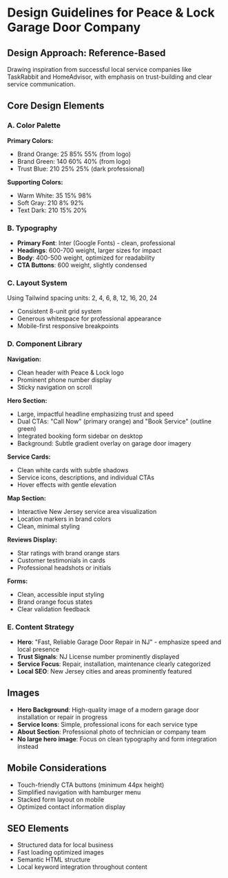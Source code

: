 # Design Guidelines for Peace & Lock Garage Door Company

## Design Approach: Reference-Based
Drawing inspiration from successful local service companies like TaskRabbit and HomeAdvisor, with emphasis on trust-building and clear service communication.

## Core Design Elements

### A. Color Palette
**Primary Colors:**
- Brand Orange: 25 85% 55% (from logo)
- Brand Green: 140 60% 40% (from logo)
- Trust Blue: 210 25% 25% (dark professional)

**Supporting Colors:**
- Warm White: 35 15% 98%
- Soft Gray: 210 8% 92%
- Text Dark: 210 15% 20%

### B. Typography
- **Primary Font**: Inter (Google Fonts) - clean, professional
- **Headings**: 600-700 weight, larger sizes for impact
- **Body**: 400-500 weight, optimized for readability
- **CTA Buttons**: 600 weight, slightly condensed

### C. Layout System
Using Tailwind spacing units: 2, 4, 6, 8, 12, 16, 20, 24
- Consistent 8-unit grid system
- Generous whitespace for professional appearance
- Mobile-first responsive breakpoints

### D. Component Library

**Navigation:**
- Clean header with Peace & Lock logo
- Prominent phone number display
- Sticky navigation on scroll

**Hero Section:**
- Large, impactful headline emphasizing trust and speed
- Dual CTAs: "Call Now" (primary orange) and "Book Service" (outline green)
- Integrated booking form sidebar on desktop
- Background: Subtle gradient overlay on garage door imagery

**Service Cards:**
- Clean white cards with subtle shadows
- Service icons, descriptions, and individual CTAs
- Hover effects with gentle elevation

**Map Section:**
- Interactive New Jersey service area visualization
- Location markers in brand colors
- Clean, minimal styling

**Reviews Display:**
- Star ratings with brand orange stars
- Customer testimonials in cards
- Professional headshots or initials

**Forms:**
- Clean, accessible input styling
- Brand orange focus states
- Clear validation feedback

### E. Content Strategy
- **Hero**: "Fast, Reliable Garage Door Repair in NJ" - emphasize speed and local presence
- **Trust Signals**: NJ License number prominently displayed
- **Service Focus**: Repair, installation, maintenance clearly categorized
- **Local SEO**: New Jersey cities and areas prominently featured

## Images
- **Hero Background**: High-quality image of a modern garage door installation or repair in progress
- **Service Icons**: Simple, professional icons for each service type
- **About Section**: Professional photo of technician or company team
- **No large hero image**: Focus on clean typography and form integration instead

## Mobile Considerations
- Touch-friendly CTA buttons (minimum 44px height)
- Simplified navigation with hamburger menu
- Stacked form layout on mobile
- Optimized contact information display

## SEO Elements
- Structured data for local business
- Fast loading optimized images
- Semantic HTML structure
- Local keyword integration throughout content